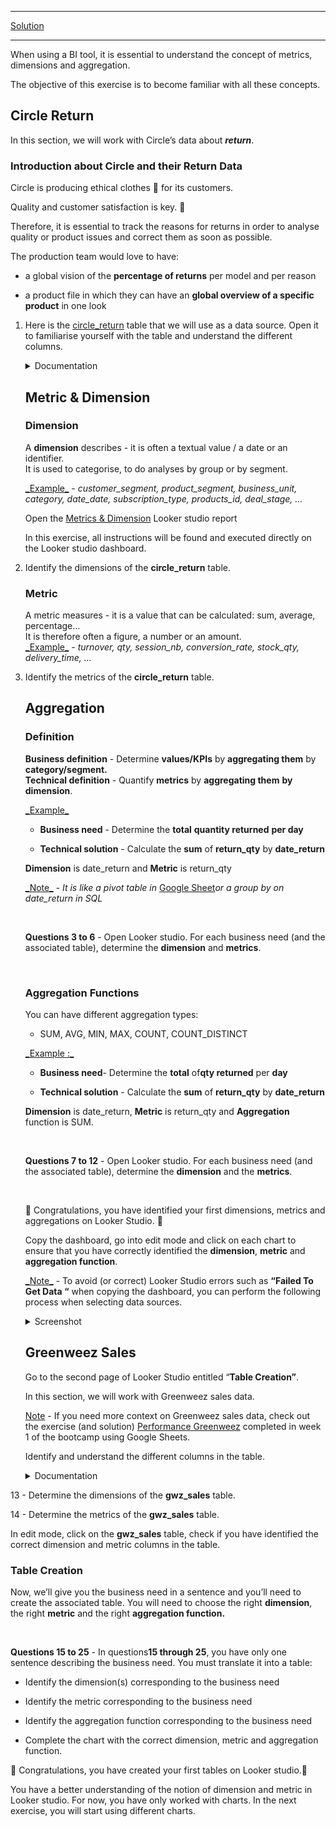 <div role="tabpanel" class="tab-pane active" id="exercise-solution">
<div id="exercice-content" class="px-5 py-3">


<hr>

<p><a href="https://lookerstudio.google.com/reporting/708cfa54-2f61-4d26-9505-f309c9790a59" target="_blank">Solution</a></p>

<hr>

<p>When using a BI tool, it is essential to understand the concept of metrics, dimensions and aggregation.</p>

<p>The objective of this exercise is to become familiar with all these concepts.</p>

<h2 id="circle-return">Circle Return</h2>

<p>In this section, we will work with Circle’s data about <em><strong>return</strong></em>.</p>

<h3 id="introduction-about-circle-and-their-return-data">Introduction about Circle and their Return Data</h3>

<p>Circle is producing ethical clothes 👚 for its customers.</p>

<p>Quality and customer satisfaction is key. 🔑</p>

<p>Therefore, it is essential to track the reasons for returns in order to analyse quality or product issues and correct them as soon as possible.</p>

<p>The production team would love to have:</p>

<ul>
<li>
<p>a global vision of the <strong>percentage of returns</strong> per model and per reason</p>
</li>
<li>
<p>a product file in which they can have an <strong>global overview of a specific product</strong> in one look</p>
</li>
</ul>

<ol>
<li>
<p>Here is the <a href="https://docs.google.com/spreadsheets/d/1T7Y83kKYWrvYZ7ZOsbx-WBdDge89AQpp62BuTms1_qE/edit#gid=1244166382" target="_blank">circle_return</a> table that we will use as a data source. Open it to familiarise yourself with the table and understand the different columns.</p>

<details>
<summary>Documentation</summary>

<p><em>In the table return, we have one line per product returned :</em></p>
<ul>
<li><em><strong>date_return</strong></em> <em>- the date of the return</em></li>
<li><em><strong>model name</strong></em> <em>- the model_name corresponding the returned product</em></li>
<li><em><strong>model type</strong></em> <em>- the model_type corresponding the returned product - either a crop top, a short, a t-shirt, a legging, ..</em></li>
<li><em><strong>size</strong></em> <em>- the size of the returned product</em></li>
<li><em><strong>reason -</strong></em> <em>the reason of the return</em></li>
<li><em><strong>return_qty</strong></em> <em>- the quantity returned</em></li>
<li><em><strong>return_value</strong></em> <em>- the associated value with the returned quantity</em></li>
<li><em><strong>total_sales_qty</strong></em> <em>- the total sales made on the same model_name during the total period - useful to calculate return_ratio</em></li>
</ul>

</details>

<h2 id="metric--dimension">Metric &amp; Dimension</h2>

<h3 id="dimension">Dimension</h3>

<p>A <strong>dimension</strong> describes - it is often a textual value / a date or an identifier.<br>
It is used to categorise, to do analyses by group or by segment.</p>

<p><u>_Example_</u> - <em>customer_segment, product_segment, business_unit, category, date_date, subscription_type, products_id, deal_stage, …</em></p>

<p>Open the <a href="https://lookerstudio.google.com/u/0/reporting/7804508f-9303-4ace-8ea3-8446eff1e028/page/p_yabbvhb4zc/edit" target="_blank">Metrics &amp; Dimension</a> Looker studio report</p>

<p>In this exercise, all instructions will be found and executed directly on the Looker studio dashboard.</p>
</li>
<li>
<p>Identify the dimensions of the <strong>circle_return</strong> table.</p>

<h3 id="metric">Metric</h3>

<p>A metric measures - it is a value that can be calculated: sum, average, percentage…<br>
It is therefore often a figure, a number or an amount.<br>
<u>_Example_</u> <em>- turnover, qty, session_nb, conversion_rate, stock_qty, delivery_time, …</em></p>
</li>
<li>
<p>Identify the metrics of the <strong>circle_return</strong> table.</p>

<h2 id="aggregation">Aggregation</h2>

<h3 id="definition">Definition</h3>

<p><strong>Business definition</strong> - Determine <strong>values/KPIs</strong> by <strong>aggregating them</strong> by <strong>category/segment.</strong><br>
<strong>Technical definition</strong> - Quantify <strong>metrics</strong> by <strong>aggregating them</strong> <strong>by dimension</strong>.</p>

<p><u>_Example_</u></p>

<ul>
<li>
<p><strong>Business need</strong> - Determine the <strong>total</strong> <strong>quantity returned</strong> <strong>per day</strong></p>
</li>
<li>
<p><strong>Technical solution</strong> - Calculate the <strong>sum</strong> of <strong>return_qty</strong> by <strong>date_return</strong></p>
</li>
</ul>

<p><strong>Dimension</strong> is date_return and <strong>Metric</strong> is return_qty</p>

<p><u>_Note_</u> <em>- It is like a pivot table in</em> <a href="https://docs.google.com/spreadsheets/d/1T7Y83kKYWrvYZ7ZOsbx-WBdDge89AQpp62BuTms1_qE/edit#gid=1244166382" target="_blank">Google Sheet</a><em>or a group by on date_return in SQL</em></p>

<p><br></p>

<p><strong>Questions 3 to 6</strong> - Open Looker studio. For each business need (and the associated table), determine the <strong>dimension</strong> and <strong>metrics</strong>.</p>

<p><br></p>

<h3 id="aggregation-functions">Aggregation Functions</h3>

<p>You can have different aggregation types:</p>

<ul>
<li>SUM, AVG, MIN, MAX, COUNT, COUNT_DISTINCT</li>
</ul>

<p><u>_Example :_ </u></p>

<ul>
<li>
<p><strong>Business need</strong>- Determine the <strong>total</strong> of<strong>qty returned</strong> per <strong>day</strong></p>
</li>
<li>
<p><strong>Technical solution</strong> - Calculate the <strong>sum</strong> of <strong>return_qty</strong> by <strong>date_return</strong></p>
</li>
</ul>

<p><strong>Dimension</strong> is date_return, <strong>Metric</strong> is return_qty and <strong>Aggregation</strong> function is SUM.</p>

<p><br></p>

<p><strong>Questions 7 to 12</strong> - Open Looker studio. For each business need (and the associated table), determine the <strong>dimension</strong> and the <strong>metrics</strong>.</p>

<p><br></p>

<p>🎉 Congratulations, you have identified your first dimensions, metrics and aggregations on Looker Studio. 🎉</p>

<p>Copy the dashboard, go into edit mode and click on each chart to ensure that you have correctly identified the <strong>dimension</strong>, <strong>metric</strong> and <strong>aggregation function</strong>.</p>

<p><u>_Note_</u> <em>-</em> To avoid (or correct) Looker Studio errors such as <strong>“Failed To Get Data “</strong> when copying the dashboard, you can perform the following process when selecting data sources.</p>

<details>
<summary>Screenshot</summary>

<p><strong>1. Select the data source</strong>
<img src="https://wagon-public-assets.s3.eu-west-3.amazonaws.com/05-Dashboarding/01-Visualisations-And-Looker-Studio1/02-Metrics-Dimension-asset-1-Untitled.jpeg" alt=""></p>

<p><strong>2. Click on Create a data source</strong>
<img src="https://wagon-public-assets.s3.eu-west-3.amazonaws.com/05-Dashboarding/01-Visualisations-And-Looker-Studio1/02-Metrics-Dimension-asset-2-Untitled.jpeg" alt=""></p>

<p><strong>3. Select Bigquery</strong>
<img src="https://wagon-public-assets.s3.eu-west-3.amazonaws.com/05-Dashboarding/01-Visualisations-And-Looker-Studio1/02-Metrics-Dimension-asset-3-Untitled.png" alt=""></p>

<p><strong>4. Select the relevant table</strong>
Select the project <strong>data-analyst-bootcamp</strong>, select the dataset <strong>course21</strong>, select the <strong>relevant table</strong> depending on the dashboard and click on <strong>connect</strong>
<img src="https://wagon-public-assets.s3.eu-west-3.amazonaws.com/05-Dashboarding/01-Visualisations-And-Looker-Studio1/02-Metrics-Dimension-asset-4-Untitled.png" alt=""></p>

<p><strong>5. Click on **add to report</strong>
<img src="https://wagon-public-assets.s3.eu-west-3.amazonaws.com/05-Dashboarding/01-Visualisations-And-Looker-Studio1/02-Metrics-Dimension-asset-5-Untitled.png" alt=""></p>

<p><strong>6. Copy the report</strong>
Once your data sources are ok, <strong>copy the report</strong>
<img src="https://wagon-public-assets.s3.eu-west-3.amazonaws.com/05-Dashboarding/01-Visualisations-And-Looker-Studio1/02-Metrics-Dimension-asset-6-Untitled.png" alt=""></p>

</details>

<h2 id="greenweez-sales">Greenweez Sales</h2>

<p>Go to the second page of Looker Studio entitled “<strong>Table Creation”</strong>.</p>

<p>In this section, we will work with Greenweez sales data.</p>

<p><u>Note</u> - If you need more context on Greenweez sales data, check out the exercise (and solution) <a href="https://kitt.lewagon.com/camps/1080/challenges?path=02-Data-Sourcing%2F01-GS-Finance%2F03-Performance-Greenweez" target="_blank">Performance Greenweez</a> completed in week 1 of the bootcamp using Google Sheets.</p>

<p>Identify and understand the different columns in the table.</p>

<details>
<summary>Documentation</summary>

<p><em>In this table, you have one row for each product composing an order :</em></p>
<ul>
<li><em>date_date: the date of the sales</em></li>
<li><em>orders_id: the id of the transaction made on the website</em></li>
<li><em>products_id: the id of the product bought. One product_id per transaction</em></li>
<li><em>customers_id: the id of the client who made the transaction</em></li>
<li><em>sgt: the segment of the customers at the moment of the transaction</em></li>
<li><em>country: the country where the purchase was made</em></li>
<li><em>departement: the department where the purchase was made</em></li>
<li><em>transporter: the transporter associated with the order</em></li>
<li><em>code: the name of the discount code if the client used one</em></li>
<li><em>category 1/2: different category level to classify the product from the top level 1 and the secondary level 2</em></li>
<li><em>promo_name: the name of the promo if the product was bought in promo</em></li>
<li><em>pdt_name: the name of the product</em></li>
<li><em>qty: the quantity of product bought</em></li>
<li><em>turnover: the turnover associated with the product - price of the product * qty</em></li>
<li><em>margin: the margin associated with the product purchase</em></li>
</ul>
</details>
</li>
</ol>

<p>13 - Determine the dimensions of the <strong>gwz_sales</strong> table.</p>

<p>14 - Determine the metrics of the <strong>gwz_sales</strong> table.</p>

<p>In edit mode, click on the <strong>gwz_sales</strong> table, check if you have identified the correct dimension and metric columns in the table.</p>

<h3 id="table-creation">Table Creation</h3>

<p>Now, we’ll give you the business need in a sentence and you’ll need to create the associated table. You will need to choose the right <strong>dimension</strong>, the right <strong>metric</strong> and the right <strong>aggregation function.</strong></p>

<p><br></p>

<p><strong>Questions 15 to 25</strong> - In questions<strong>15 through 25</strong>, you have only one sentence describing the business need. You must translate it into a table:</p>

<ul>
<li>
<p>Identify the dimension(s) corresponding to the business need</p>
</li>
<li>
<p>Identify the metric corresponding to the business need</p>
</li>
<li>
<p>Identify the aggregation function corresponding to the business need</p>
</li>
<li>
<p>Complete the chart with the correct dimension, metric and aggregation function.</p>
</li>
</ul>

<p>🎉 Congratulations, you have created your first tables on Looker studio.🎉</p>

<p>You have a better understanding of the notion of dimension and metric in Looker studio. For now, you have only worked with charts. In the next exercise, you will start using different charts.</p>


</div>
</div>